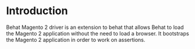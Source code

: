 # Introduction

Behat Magento 2 driver is an extension to behat that allows Behat to load the Magento 2 application without the need to load a browser. It bootstraps the Magento 2 application in order to work on assertions.
